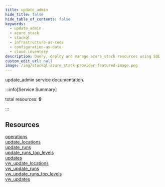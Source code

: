 ```yaml
---
title: update_admin
hide_title: false
hide_table_of_contents: false
keywords:
  - update_admin
  - azure_stack
  - stackql
  - infrastructure-as-code
  - configuration-as-data
  - cloud inventory
description: Query, deploy and manage azure_stack resources using SQL
custom_edit_url: null
image: /img/stackql-azure_stack-provider-featured-image.png
---
```


update_admin service documentation.

:::info[Service Summary]

total resources: __9__  

:::

## Resources
<div class="row">
<div class="providerDocColumn">
<a href="/services/update_admin/operations/">operations</a><br />
<a href="/services/update_admin/update_locations/">update_locations</a><br />
<a href="/services/update_admin/update_runs/">update_runs</a><br />
<a href="/services/update_admin/update_runs_top_levels/">update_runs_top_levels</a><br />
<a href="/services/update_admin/updates/">updates</a>
</div>
<div class="providerDocColumn">
<a href="/services/update_admin/vw_update_locations/">vw_update_locations</a><br />
<a href="/services/update_admin/vw_update_runs/">vw_update_runs</a><br />
<a href="/services/update_admin/vw_update_runs_top_levels/">vw_update_runs_top_levels</a><br />
<a href="/services/update_admin/vw_updates/">vw_updates</a>
</div>
</div>